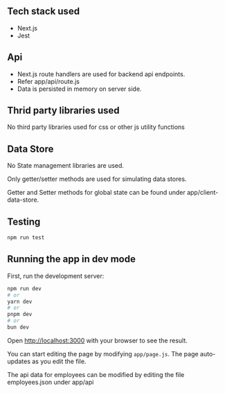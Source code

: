 ## Tech stack used

- Next.js
- Jest

## Api

- Next.js route handlers are used for backend api endpoints.
- Refer app/api/route.js
- Data is persisted in memory on server side.

## Thrid party libraries used

No third party libraries used for css or other js utility functions

## Data Store

No State management libraries are used.

Only getter/setter methods are used for simulating data stores.

Getter and Setter methods for global state can be found under app/client-data-store.

## Testing

```bash
npm run test
```

## Running the app in dev mode

First, run the development server:

```bash
npm run dev
# or
yarn dev
# or
pnpm dev
# or
bun dev
```

Open [http://localhost:3000](http://localhost:3000) with your browser to see the result.

You can start editing the page by modifying `app/page.js`. The page auto-updates as you edit the file.

The api data for employees can be modified by editing the file employees.json under app/api
